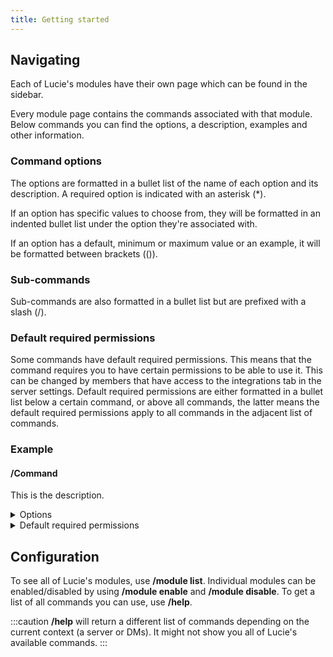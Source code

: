 ```yaml
---
title: Getting started
---
```


## Navigating

Each of Lucie's modules have their own page which can be found in the sidebar.

Every module page contains the commands associated with that module. Below commands you can find the options, a description, examples and other information.

### Command options

The options are formatted in a bullet list of the name of each option and its description. A required option is indicated with an asterisk (*).

If an option has specific values to choose from, they will be formatted in an indented bullet list under the option they're associated with.

If an option has a default, minimum or maximum value or an example, it will be formatted between brackets (()).

### Sub-commands

Sub-commands are also formatted in a bullet list but are prefixed with a slash (/).

### Default required permissions

Some commands have default required permissions. This means that the command requires you to have certain permissions to be able to use it. This can be changed by members that have access to the integrations tab in the server settings. Default required permissions are either formatted in a bullet list below a certain command, or above all commands, the latter means the default required permissions apply to all commands in the adjacent list of commands.

### Example

#### /Command

This is the description.

<details><summary>Options</summary>

- **Foo\***: This option is required and has specific values.
  - Value 1
  - Value 2
- **Bar**: This option is optional.

</details>

<details><summary>Default required permissions</summary>

- **Administrator** (This means the command can only be run by admins by default.)

</details>

## Configuration

To see all of Lucie's modules, use **/module list**. Individual modules can be enabled/disabled by using **/module enable** and **/module disable**. To get a list of all commands you can use, use **/help**.

:::caution
**/help** will return a different list of commands depending on the current context (a server or DMs). It might not show you all of Lucie's available commands.
:::
